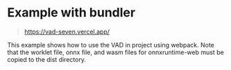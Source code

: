 # Example with bundler

> https://vad-seven.vercel.app/

This example shows how to use the VAD in project using webpack. Note that the worklet file, onnx file, and wasm files for onnxruntime-web must be copied to the dist directory.
